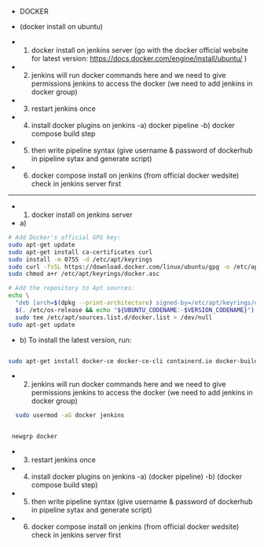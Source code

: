 - DOCKER 

- (docker install on ubuntu) 
- 1) docker install on jenkins server (go with the docker official website for latest version: https://docs.docker.com/engine/install/ubuntu/ )
- 2) jenkins will run docker commands here and we need to give permissions jenkins to access the docker (we need to add jenkins in docker group)
- 3) restart jenkins once
- 4) install docker plugins on jenkins -a) docker pipeline -b) docker compose build step
- 5) then write pipeline syntax (give username & password of dockerhub in pipeline sytax and generate script)
- 6) docker compose install on jenkins (from official docker wedsite) check in jenkins server first
     
---
- 1) docker install on jenkins server
- a)
```bash
# Add Docker's official GPG key:
sudo apt-get update
sudo apt-get install ca-certificates curl
sudo install -m 0755 -d /etc/apt/keyrings
sudo curl -fsSL https://download.docker.com/linux/ubuntu/gpg -o /etc/apt/keyrings/docker.asc
sudo chmod a+r /etc/apt/keyrings/docker.asc

# Add the repository to Apt sources:
echo \
  "deb [arch=$(dpkg --print-architecture) signed-by=/etc/apt/keyrings/docker.asc] https://download.docker.com/linux/ubuntu \
  $(. /etc/os-release && echo "${UBUNTU_CODENAME:-$VERSION_CODENAME}") stable" | \
  sudo tee /etc/apt/sources.list.d/docker.list > /dev/null
sudo apt-get update

```

- b) To install the latest version, run:

```bash

sudo apt-get install docker-ce docker-ce-cli containerd.io docker-buildx-plugin docker-compose-plugin

```

- 2) jenkins will run docker commands here and we need to give permissions jenkins to access the docker (we need to add jenkins in docker group)

```bash
  sudo usermod -aG docker jenkins

```

```bash

 newgrp docker
```

- 3) restart jenkins once

- 4) install docker plugins on jenkins -a) (docker pipeline) -b) (docker compose build step)

- 5) then write pipeline syntax (give username & password of dockerhub in pipeline sytax and generate script) 

- 6) docker compose install on jenkins (from official docker wedsite) check in jenkins server first


